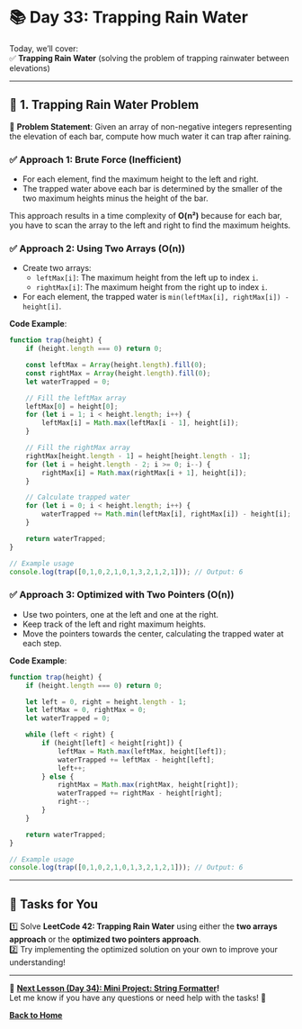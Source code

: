 # **📚 Day 33: Trapping Rain Water**  

Today, we’ll cover:  
✅ **Trapping Rain Water** (solving the problem of trapping rainwater between elevations)  

---

## **🔹 1. Trapping Rain Water Problem**  

📌 **Problem Statement**: Given an array of non-negative integers representing the elevation of each bar, compute how much water it can trap after raining.

### **✅ Approach 1: Brute Force (Inefficient)**
- For each element, find the maximum height to the left and right.
- The trapped water above each bar is determined by the smaller of the two maximum heights minus the height of the bar.

This approach results in a time complexity of **O(n²)** because for each bar, you have to scan the array to the left and right to find the maximum heights.

### **✅ Approach 2: Using Two Arrays (O(n))**
- Create two arrays:
  - `leftMax[i]`: The maximum height from the left up to index `i`.
  - `rightMax[i]`: The maximum height from the right up to index `i`.
- For each element, the trapped water is `min(leftMax[i], rightMax[i]) - height[i]`.

**Code Example**:
```js
function trap(height) {
    if (height.length === 0) return 0;

    const leftMax = Array(height.length).fill(0);
    const rightMax = Array(height.length).fill(0);
    let waterTrapped = 0;

    // Fill the leftMax array
    leftMax[0] = height[0];
    for (let i = 1; i < height.length; i++) {
        leftMax[i] = Math.max(leftMax[i - 1], height[i]);
    }

    // Fill the rightMax array
    rightMax[height.length - 1] = height[height.length - 1];
    for (let i = height.length - 2; i >= 0; i--) {
        rightMax[i] = Math.max(rightMax[i + 1], height[i]);
    }

    // Calculate trapped water
    for (let i = 0; i < height.length; i++) {
        waterTrapped += Math.min(leftMax[i], rightMax[i]) - height[i];
    }

    return waterTrapped;
}

// Example usage
console.log(trap([0,1,0,2,1,0,1,3,2,1,2,1])); // Output: 6
```

### **✅ Approach 3: Optimized with Two Pointers (O(n))**
- Use two pointers, one at the left and one at the right.
- Keep track of the left and right maximum heights.
- Move the pointers towards the center, calculating the trapped water at each step.

**Code Example**:
```js
function trap(height) {
    if (height.length === 0) return 0;

    let left = 0, right = height.length - 1;
    let leftMax = 0, rightMax = 0;
    let waterTrapped = 0;

    while (left < right) {
        if (height[left] < height[right]) {
            leftMax = Math.max(leftMax, height[left]);
            waterTrapped += leftMax - height[left];
            left++;
        } else {
            rightMax = Math.max(rightMax, height[right]);
            waterTrapped += rightMax - height[right];
            right--;
        }
    }

    return waterTrapped;
}

// Example usage
console.log(trap([0,1,0,2,1,0,1,3,2,1,2,1])); // Output: 6
```

---

## **📝 Tasks for You**  
1️⃣ Solve **LeetCode 42: Trapping Rain Water** using either the **two arrays approach** or the **optimized two pointers approach**.  
2️⃣ Try implementing the optimized solution on your own to improve your understanding!  

---

🎯 **[Next Lesson (Day 34): Mini Project: String Formatter](../day_34/README.md)!**  
Let me know if you have any questions or need help with the tasks! 🚀

[**Back to Home**](../../../README.md)